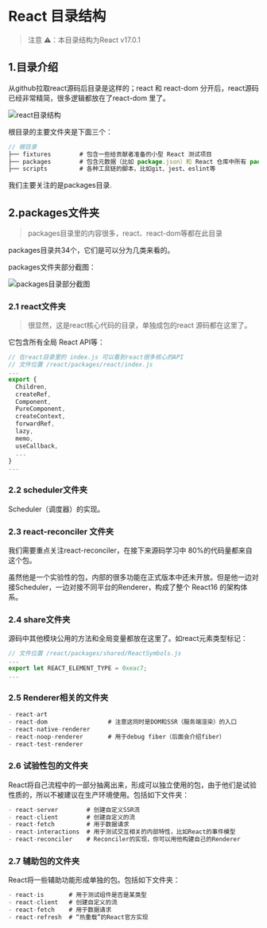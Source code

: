 # React 目录结构

> 注意 ⚠️：本目录结构为React v17.0.1

## 1.目录介绍

从github拉取react源码后目录是这样的；react 和 react-dom 分开后，react源码已经非常精简，很多逻辑都放在了react-dom 里了。

![react目录结构](../_media/react_directory.png)

根目录的主要文件夹是下面三个：

```javascript
// 根目录
├── fixtures        # 包含一些给贡献者准备的小型 React 测试项目
├── packages        # 包含元数据（比如 package.json）和 React 仓库中所有 package 的源码（子目录 src）
├── scripts         # 各种工具链的脚本，比如git、jest、eslint等

```

我们主要关注的是packages目录.

## 2.packages文件夹

> packages目录里的内容很多，react、react-dom等都在此目录

packages目录共34个，它们是可以分为几类来看的。

packages文件夹部分截图：

![packages目录部分截图](../_media/react-packages.png)

### 2.1 react文件夹

> 很显然，这是react核心代码的目录，单独成包的react 源码都在这里了。

它包含所有全局 React API等：

```js
// 在react目录里的 index.js 可以看到react很多核心的API
// 文件位置 /react/packages/react/index.js
...
export {
  Children,
  createRef,
  Component,
  PureComponent,
  createContext,
  forwardRef,
  lazy,
  memo,
  useCallback,
  ...
}
...

```

### 2.2 scheduler文件夹

Scheduler（调度器）的实现。

### 2.3 react-reconciler 文件夹

我们需要重点关注react-reconciler，在接下来源码学习中 80%的代码量都来自这个包。

虽然他是一个实验性的包，内部的很多功能在正式版本中还未开放。但是他一边对接Scheduler，一边对接不同平台的Renderer，构成了整个 React16 的架构体系。

### 2.4 share文件夹

源码中其他模块公用的方法和全局变量都放在这里了。如react元素类型标记：

```js
// 文件位置 /react/packages/shared/ReactSymbols.js
...
export let REACT_ELEMENT_TYPE = 0xeac7;
...

```

### 2.5 Renderer相关的文件夹

```js
- react-art
- react-dom                 # 注意这同时是DOM和SSR（服务端渲染）的入口
- react-native-renderer
- react-noop-renderer       # 用于debug fiber（后面会介绍fiber）
- react-test-renderer

```

### 2.6 试验性包的文件夹

React将自己流程中的一部分抽离出来，形成可以独立使用的包，由于他们是试验性质的，所以不被建议在生产环境使用。包括如下文件夹：

```js
- react-server        # 创建自定义SSR流
- react-client        # 创建自定义的流
- react-fetch         # 用于数据请求
- react-interactions  # 用于测试交互相关的内部特性，比如React的事件模型
- react-reconciler    # Reconciler的实现，你可以用他构建自己的Renderer

```

### 2.7 辅助包的文件夹

React将一些辅助功能形成单独的包。包括如下文件夹：

```js
- react-is       # 用于测试组件是否是某类型
- react-client   # 创建自定义的流
- react-fetch    # 用于数据请求
- react-refresh  # “热重载”的React官方实现

```